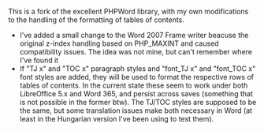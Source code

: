 This is a fork of the excellent PHPWord library, with my own modifications to the handling of the formatting of tables of contents.
- I've added a small change to the Word 2007 Frame writer beacuse the original z-index handling based on PHP_MAXINT and caused compatibility issues. The idea was not mine, but can't remember where I've found it
- If "TJ x" and "TOC x" paragraph styles and "font_TJ x" and "font_TOC x" font styles are added, they will be used to format the respective rows of tables of contents. In the current state these seem to work under both LibreOffice 5.x and Word 365, and persist across saves (something that is not possible in the former btw). The TJ/TOC styles are supposed to be the same, but some translation issues make both necessary in Word (at least in the Hungarian version I've been using to test them).
